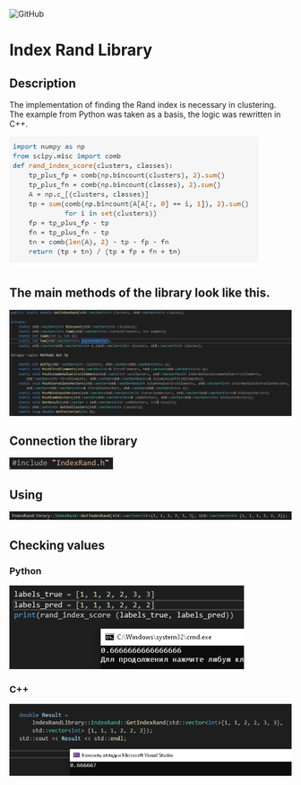 ![GitHub](https://img.shields.io/github/license/IgorVolochay/Face-recognition?style=flat-square&color=blue) &nbsp;
# Index Rand Library

## Description
The implementation of finding the Rand index is necessary in clustering. The example from Python was taken as a basis, the logic was rewritten in C++.

![alt text](https://github.com/RuTiKeyOne/IndexRandLibrary/blob/master/doc/Screenshots/1.png)

## The main methods of the library look like this.

![alt text](https://github.com/RuTiKeyOne/IndexRandLibrary/blob/master/doc/Screenshots/2.png)

## Connection the library

![alt text](https://github.com/RuTiKeyOne/IndexRandLibrary/blob/master/doc/Screenshots/3.png)

## Using

![alt text](https://github.com/RuTiKeyOne/IndexRandLibrary/blob/master/doc/Screenshots/4.png)

## Checking values

### Python

![alt text](https://github.com/RuTiKeyOne/IndexRandLibrary/blob/master/doc/Screenshots/5.png)

### C++ 

![alt text](https://github.com/RuTiKeyOne/IndexRandLibrary/blob/master/doc/Screenshots/6.png)
